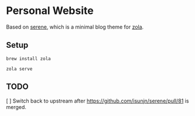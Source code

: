 # Personal Website

Based on [serene](https://github.com/isunjn/serene), which is a minimal blog theme for [zola](https://www.getzola.org).

## Setup

```
brew install zola
```

```
zola serve
```

## TODO

[ ] Switch back to upstream after https://github.com/isunjn/serene/pull/81 is merged.
